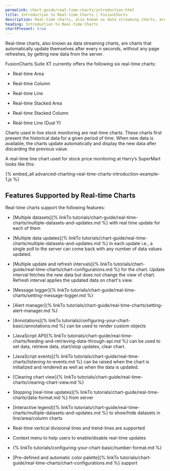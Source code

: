 ```yaml
---
permalink: chart-guide/real-time-charts/introduction.html
title: Introduction to Real-time Charts | FusionCharts
description: Real-time charts, also known as data streaming charts, are charts that automatically update themselves after every n seconds, without any page refreshes
heading: Introduction to Real-time Charts
chartPresent: true
---
```


Real-time charts, also known as data streaming charts, are charts that automatically update themselves after every *n* seconds, without any page refreshes, by getting new data from the server.

FusionCharts Suite XT currently offers the following six real-time charts:

* Real-time Area

* Real-time Column

* Real-time Line

* Real-time Stacked Area

* Real-time Stacked Column

* Real-time Line (Dual Y)

Charts used in live stock monitoring are real-time charts. These charts first present the historical data for a given period of time. When new data is available, the charts update automatically and display the new data after discarding the previous value.

A real-time line chart used for stock price monitoring at Harry’s SuperMart looks like this:

{% embed_all advanced-charting-real-time-charts-introduction-example-1.js %}

## Features Supported by Real-time Charts

Real-time charts support the following features:

* [Multiple datasets]{% linkTo tutorials/chart-guide/real-time-charts/multiple-datasets-and-updates.md %} with real time update for each of them

* [Multiple data updates]{% linkTo tutorials/chart-guide/real-time-charts/multiple-datasets-and-updates.md %} in each update i.e., a single poll to the server can come back with any number of data values updated.

* [Multiple update and refresh intervals]{% linkTo tutorials/chart-guide/real-time-charts/chart-configurations.md %} for the chart. Update interval fetches the new data but does not change the view of chart. Refresh interval applies the updated data on chart's view.

* [Message logger]{% linkTo tutorials/chart-guide/real-time-charts/setting-message-logger.md %}

* [Alert manager]{% linkTo tutorials/chart-guide/real-time-charts/setting-alert-manager.md %}

* [Annotations]{% linkTo tutorials/configuring-your-chart-basic/annotations.md %} can be used to render custom objects

* [JavaScript API]{% linkTo tutorials/chart-guide/real-time-charts/feeding-and-retrieving-data-through-api.md %} can be used to set data, retrieve data, start/stop updates, clear chart.

* [JavaScript events]{% linkTo tutorials/chart-guide/real-time-charts/listening-to-events.md %} can be raised when the chart is initialized and rendered as well as when the data is updated.

* [Clearing chart view]{% linkTo tutorials/chart-guide/real-time-charts/clearing-chart-view.md %}

* Stopping [real-time updates]{% linkTo tutorials/chart-guide/real-time-charts/data-format.md %} from server

* [Interactive legend]{% linkTo tutorials/chart-guide/real-time-charts/multiple-datasets-and-updates.md %} to show/hide datasets in line/area/column charts

* Real-time vertical divisional lines and trend-lines are supported

* Context menu to help users to enable/disable real-time updates

* {% linkTo tutorials/configuring-your-chart-basic/number-format.md %}

* [Pre-defined and automatic color palette]{% linkTo tutorials/chart-guide/real-time-charts/chart-configurations.md %} support